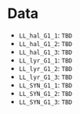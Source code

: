 # Data

 - `LL_hal_G1_1`: `TBD`
 - `LL_hal_G1_2`: `TBD`
 - `LL_hal_G1_3`: `TBD`
 - `LL_lyr_G1_1`: `TBD`
 - `LL_lyr_G1_2`: `TBD`
 - `LL_lyr_G1_3`: `TBD`
 - `LL_SYN_G1_1`: `TBD`
 - `LL_SYN_G1_2`: `TBD`
 - `LL_SYN_G1_3`: `TBD`
